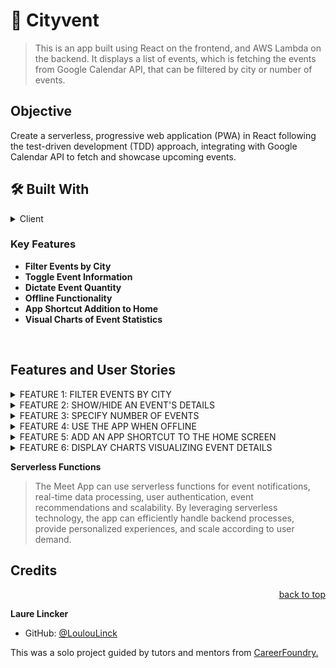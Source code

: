 # 📖 Cityvent

> This is an app built using React on the frontend, and AWS Lambda on the backend. It displays a list of events, which is fetching the events from Google Calendar API, that can be filtered by city or number of events.

## Objective
Create a serverless, progressive web application (PWA) in React following the test-driven development (TDD) approach, integrating with Google Calendar API to fetch and showcase upcoming events.
<!-- **Link to myFlix App:** https://... -->

## 🛠 Built With
<!-- 
### Tech Stack
MERN
<details>
  <summary>Client</summary>
  <ul>
    <li>MongoDB</li>
    <li>Express</li>
    <li>React</li>
    <li>Node.js</li>
    <li>Parcel (build tool)</li>
    <li>JSX</li>
    <li>Vanilla JS</li>
    <li>HTML</li>
    <li>CSS</li>
  </ul>
</details> -->

<!-- <details>
  <summary>Server</summary>
  <ul>
    <li><a href="https://pokeapi.co/">MongoDB Atlas Database</a></li>
  </ul>
</details>

<details>
  <summary>Libraries</summary>
  <ul>
    <li><a href="https://"></a></li> 
    <li><a href="https://getbootstrap.com/">Bootstrap</a></li>
  </ul>
</details> -->

<!-- <details>
  <summary></summary>
  <ul>
    <li><a href="https://"></a></li> 
    <li><a href=""></a></li>
  </ul>
</details> -->

 <!-- Features -->

<details>
  <summary>Client</summary>
  <ul>
    <li>React</li>
    <li>Node.js</li>
    <li>Parcel (build tool)</li>
    <li>JSX</li>
    <li>Vanilla JS</li>
    <li>HTML</li>
    <li>CSS</li>
  </ul>
</details>


### Key Features 
 
- **Filter Events by City**
- **Toggle Event Information**
- **Dictate Event Quantity**
- **Offline Functionality**
- **App Shortcut Addition to Home**
- **Visual Charts of Event Statistics**

<br>



## Features and User Stories
<details>
<summary>FEATURE 1: FILTER EVENTS BY CITY</summary>

As a user, I should be able to filter events by city. So that I can see a list of events taking place in that city.

- **Scenario 1:** User opens the app and has searched a city.

- **Given** the main page with search option has been opened, **when** the user entered a city, **then** they should be shown upcoming events for that city.

- **Scenario 2:** User opens the app and hasn't searched a city.

- **Given** the main page with search option has been opened, **when** the user opens the app, **then** they should be shown a list of all events for all the cities available.

- **Scenario 3:** User can select a city from the suggested list.

- **Given** user was typing "Berlin" in the city textbox _AND_ the list of suggested cities is showing, **when** the user selects a city (e.g., "Berlin, Germany") from the list, **then** their city should be changed to that city (i.e., "Berlin, Germany") _AND_ the user should receive a list of upcoming events in that city.
  </details>
  
  <details>
  
<summary>FEATURE 2: SHOW/HIDE AN EVENT'S DETAILS</summary>
As a user I should be able to show or hide event details, after I have selected a city I wanted to look up the events for.

- **Scenario 1:** An event element is collapsed by default
  - **Given** the user first opens the app **when** the user recieves the full list of events (specific for the city or all events), **then** all events will colapse by default.
- **Scenario 2:** User can expand an event to see its details
  - **Given** the user gets a list of events, **when** a user selects an event's details, **then** the details will show up for that choosen event.
- **Scenario 3:** User can collapse an event to hide its details
  - **Given** the user sees the details of an event, **when** the user presses a button to hide event's details, **then** the details of that even will be hidden.
  </details>
  
  <details>
  <summary>FEATURE 3: SPECIFY NUMBER OF EVENTS</summary>
  
As a user, I should be able to specify the number of displayed events, after I have selected the number of displayed events.

- **Scenario 1:** When user hasn't specified a number, 32 is the default number.
  - **Given** the user hasn't specified or filtered the number of events, **when** the user sees the list of events **then** the default number of displayed events will be 32.
- **Scenario 2:** User can change the number of events they want to see.
  - **Given** the user has events displayed, **when** the user chooses to change the number of events displayed, **then** the number of events displayed will update to the number the user selected.
  </details>

  <details>
  <summary>FEATURE 4: USE THE APP WHEN OFFLINE</summary>
  
As a user, I should be able to get events information when offline, that was fetched while having internet connection.

- **Scenario 1:** Show cached data when there's no internet connection.
  - **Given** the user has no internet connection, **when** the user is accessing the app, **then** cached data, stored inside the app, will be provided to the user.
- **Scenario 2:** Show error when user changes the settings (city, time range).
  - **Given** the user has no internet connection, **when** the user is trying to access new event information (change the city, etc.), **then** the app will show an error.
  </details>

  <details>
  <summary>FEATURE 5: ADD AN APP SHORTCUT TO THE HOME SCREEN</summary>

As a user I should be able to add a shortcut of the app to the home screen, so I can access the app quicker.

- **Scenario 1:** User can install the meet app as a shortcut on their device home screen.
  - **Given** the user wants to install the app, **when** the user selects to install the app as a shortcut, **then** a shortcut is created on users homescreen.
  </details>
  
<details>
  <summary>FEATURE 6: DISPLAY CHARTS VISUALIZING EVENT DETAILS</summary> 

As a user, I would like to be able to see a chart showing the upcoming events in each city so that I know what events are organized in which city.

- **Scenario 1:** Show a chart with the number of upcoming events in each city.
  - **Given** the user is in the events detail page, **when** the user clicks the button to see a chart of those events in all the cities as a comparison, **then** a chart with the number of upcoming events for every city, will be shown to the user.
  - </details>

**Serverless Functions**

>The Meet App can use serverless functions for event notifications, real-time data processing, user authentication, event recommendations and scalability. By leveraging serverless technology, the app can efficiently handle backend processes, provide personalized experiences, and scale according to user demand.


<!-- ![](./img/....png)
<br>
![](./img/....png) -->

<!-- ### Responsive Layout & Accessibility -->

<!-- The app was tested to suit a wide spectrum of devices and with accessibility in mind.
<!-- <br>
Components incuding the modal and navigation bar are accessible to screen readers.
<br> -->
<!-- For a clean and usable design Bootstrap was implemented to the app. Thanks to this framework the layout of the library is set with optimal responsivity for a pleasant experience regardless of screen size. -->

## Credits

<!-- [Flavicon](https://) was used for logos  -->

<p align="right"><a href="#readme-top">back to top</a></p>

<!-- GETTING STARTED -->

<!-- ## 💻 Getting Started 

- npm init --yes
<br>
- npm install -g parcel
<br>
- npm install -save react react-dom
<br>
- create a 'src' folder in project directory with three files: 'index.jsx', 'index.scss', 'index.html'
<br>
- run command 'parcel src/index.html' in terminal to prompt parcel build process -->

<!-- ## 👥 Author <a name="authors"></a> -->

**Laure Lincker**

- GitHub: [@LoulouLinck](https://github.com/LoulouLinck)

This was a solo project guided by tutors and mentors from <a href="https://careerfoundry.com/en/courses/become-a-web-developer/">CareerFoundry.</a>
 
